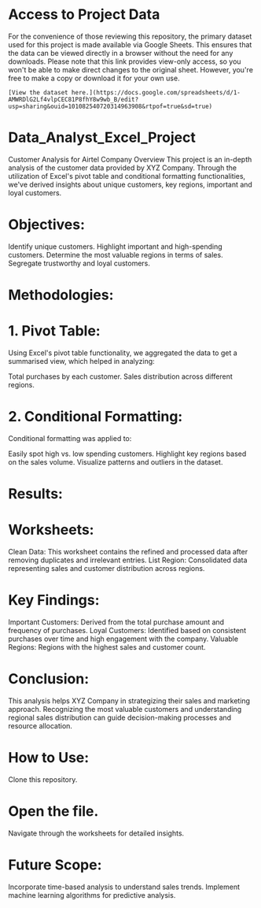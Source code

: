 # Access to Project Data
For the convenience of those reviewing this repository, the primary dataset used for this project is made available via Google Sheets. This ensures that the data can be viewed directly in a browser without the need for any downloads. Please note that this link provides view-only access, so you won't be able to make direct changes to the original sheet. However, you're free to make a copy or download it for your own use.

    [View the dataset here.](https://docs.google.com/spreadsheets/d/1-AMWRDlG2Lf4vlpCEC81P8fhY8w9wb_B/edit?usp=sharing&ouid=101082540720314963908&rtpof=true&sd=true)


# Data_Analyst_Excel_Project
Customer Analysis for Airtel Company
Overview
This project is an in-depth analysis of the customer data provided by XYZ Company. Through the utilization of Excel's pivot table and conditional formatting functionalities, we've derived insights about unique customers, key regions, important and loyal customers.

# Objectives:
Identify unique customers.
Highlight important and high-spending customers.
Determine the most valuable regions in terms of sales.
Segregate trustworthy and loyal customers.

# Methodologies:
   # 1. Pivot Table:
Using Excel's pivot table functionality, we aggregated the data to get a summarised view, which helped in analyzing:

Total purchases by each customer.
Sales distribution across different regions.
   # 2. Conditional Formatting:
Conditional formatting was applied to:

Easily spot high vs. low spending customers.
Highlight key regions based on the sales volume.
Visualize patterns and outliers in the dataset.
# Results:
  # Worksheets:
Clean Data: This worksheet contains the refined and processed data after removing duplicates and irrelevant entries.
List Region: Consolidated data representing sales and customer distribution across regions.
 # Key Findings:
Important Customers: Derived from the total purchase amount and frequency of purchases.
Loyal Customers: Identified based on consistent purchases over time and high engagement with the company.
Valuable Regions: Regions with the highest sales and customer count.
 # Conclusion:
This analysis helps XYZ Company in strategizing their sales and marketing approach. Recognizing the most valuable customers and understanding regional sales distribution can guide decision-making processes and resource allocation.

# How to Use:
Clone this repository.
# Open the file.
Navigate through the worksheets for detailed insights.
# Future Scope:
Incorporate time-based analysis to understand sales trends.
Implement machine learning algorithms for predictive analysis.
